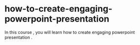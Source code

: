 # how-to-create-engaging-powerpoint-presentation
In this course , you will learn how to create engaging powerpoint presentation .
